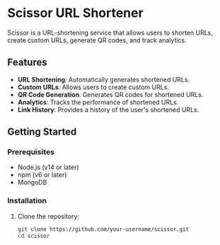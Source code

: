 # Scissor URL Shortener

Scissor is a URL-shortening service that allows users to shorten URLs, create custom URLs, generate QR codes, and track analytics.

## Features

- **URL Shortening**: Automatically generates shortened URLs.
- **Custom URLs**: Allows users to create custom URLs.
- **QR Code Generation**: Generates QR codes for shortened URLs.
- **Analytics**: Tracks the performance of shortened URLs.
- **Link History**: Provides a history of the user's shortened URLs.

## Getting Started

### Prerequisites

- Node.js (v14 or later)
- npm (v6 or later)
- MongoDB

### Installation

1. Clone the repository:

   ```bash
   git clone https://github.com/your-username/scissor.git
   cd scissor

